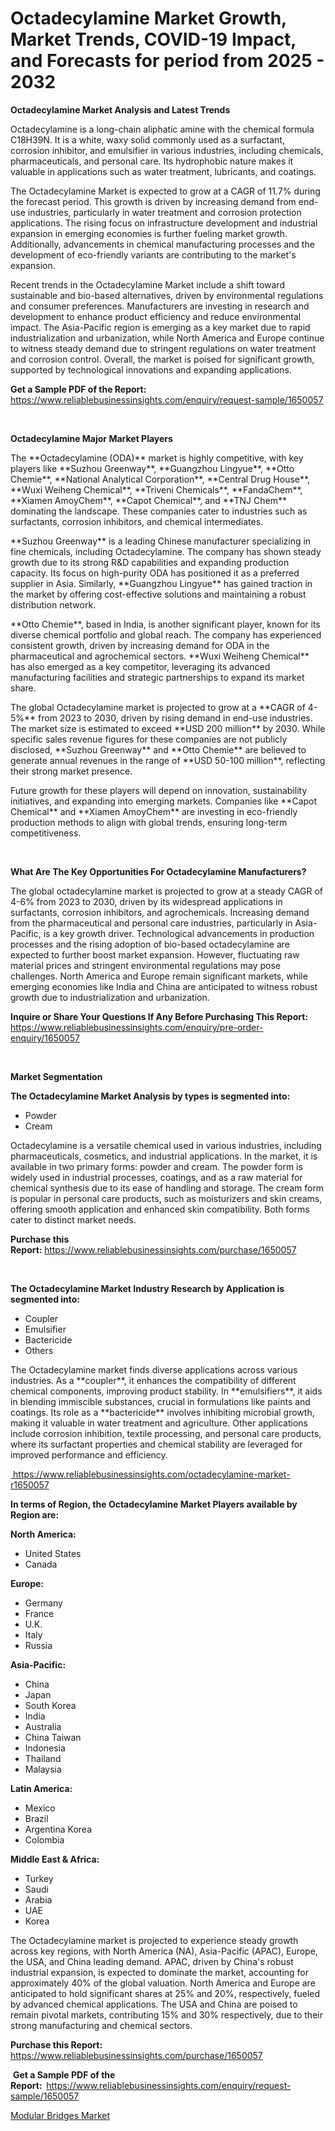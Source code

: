 <p><h1>Octadecylamine Market Growth, Market Trends, COVID-19 Impact, and Forecasts for period from 2025 - 2032</h1></p><p><strong>Octadecylamine Market Analysis and Latest Trends</strong></p>
<p><p>Octadecylamine is a long-chain aliphatic amine with the chemical formula C18H39N. It is a white, waxy solid commonly used as a surfactant, corrosion inhibitor, and emulsifier in various industries, including chemicals, pharmaceuticals, and personal care. Its hydrophobic nature makes it valuable in applications such as water treatment, lubricants, and coatings.</p><p>The Octadecylamine Market is expected to grow at a CAGR of 11.7% during the forecast period. This growth is driven by increasing demand from end-use industries, particularly in water treatment and corrosion protection applications. The rising focus on infrastructure development and industrial expansion in emerging economies is further fueling market growth. Additionally, advancements in chemical manufacturing processes and the development of eco-friendly variants are contributing to the market's expansion.</p><p>Recent trends in the Octadecylamine Market include a shift toward sustainable and bio-based alternatives, driven by environmental regulations and consumer preferences. Manufacturers are investing in research and development to enhance product efficiency and reduce environmental impact. The Asia-Pacific region is emerging as a key market due to rapid industrialization and urbanization, while North America and Europe continue to witness steady demand due to stringent regulations on water treatment and corrosion control. Overall, the market is poised for significant growth, supported by technological innovations and expanding applications.</p></p>
<p><strong>Get a Sample PDF of the Report:&nbsp;</strong> <a href="https://www.reliablebusinessinsights.com/enquiry/request-sample/1650057?utm_campaign=2204&utm_medium=2&utm_source=Github&utm_content=ia&utm_term=25012025&utm_id=octadecylamine">https://www.reliablebusinessinsights.com/enquiry/request-sample/1650057</a></p>
<p>&nbsp;</p>
<p><strong>Octadecylamine Major Market Players</strong></p>
<p><p>The **Octadecylamine (ODA)** market is highly competitive, with key players like **Suzhou Greenway**, **Guangzhou Lingyue**, **Otto Chemie**, **National Analytical Corporation**, **Central Drug House**, **Wuxi Weiheng Chemical**, **Triveni Chemicals**, **FandaChem**, **Xiamen AmoyChem**, **Capot Chemical**, and **TNJ Chem** dominating the landscape. These companies cater to industries such as surfactants, corrosion inhibitors, and chemical intermediates.</p><p>**Suzhou Greenway** is a leading Chinese manufacturer specializing in fine chemicals, including Octadecylamine. The company has shown steady growth due to its strong R&D capabilities and expanding production capacity. Its focus on high-purity ODA has positioned it as a preferred supplier in Asia. Similarly, **Guangzhou Lingyue** has gained traction in the market by offering cost-effective solutions and maintaining a robust distribution network.</p><p>**Otto Chemie**, based in India, is another significant player, known for its diverse chemical portfolio and global reach. The company has experienced consistent growth, driven by increasing demand for ODA in the pharmaceutical and agrochemical sectors. **Wuxi Weiheng Chemical** has also emerged as a key competitor, leveraging its advanced manufacturing facilities and strategic partnerships to expand its market share.</p><p>The global Octadecylamine market is projected to grow at a **CAGR of 4-5%** from 2023 to 2030, driven by rising demand in end-use industries. The market size is estimated to exceed **USD 200 million** by 2030. While specific sales revenue figures for these companies are not publicly disclosed, **Suzhou Greenway** and **Otto Chemie** are believed to generate annual revenues in the range of **USD 50-100 million**, reflecting their strong market presence.</p><p>Future growth for these players will depend on innovation, sustainability initiatives, and expanding into emerging markets. Companies like **Capot Chemical** and **Xiamen AmoyChem** are investing in eco-friendly production methods to align with global trends, ensuring long-term competitiveness.</p></p>
<p>&nbsp;</p>
<p><strong>What Are The Key Opportunities For Octadecylamine Manufacturers?</strong></p>
<p><p>The global octadecylamine market is projected to grow at a steady CAGR of 4-6% from 2023 to 2030, driven by its widespread applications in surfactants, corrosion inhibitors, and agrochemicals. Increasing demand from the pharmaceutical and personal care industries, particularly in Asia-Pacific, is a key growth driver. Technological advancements in production processes and the rising adoption of bio-based octadecylamine are expected to further boost market expansion. However, fluctuating raw material prices and stringent environmental regulations may pose challenges. North America and Europe remain significant markets, while emerging economies like India and China are anticipated to witness robust growth due to industrialization and urbanization.</p></p>
<p><strong>Inquire or Share Your Questions If Any Before Purchasing This Report:</strong> <a href="https://www.reliablebusinessinsights.com/enquiry/pre-order-enquiry/1650057?utm_campaign=2204&utm_medium=2&utm_source=Github&utm_content=ia&utm_term=25012025&utm_id=octadecylamine">https://www.reliablebusinessinsights.com/enquiry/pre-order-enquiry/1650057</a></p>
<p>&nbsp;</p>
<p><strong>Market Segmentation</strong></p>
<p><strong>The Octadecylamine Market Analysis by types is segmented into:</strong></p>
<p><ul><li>Powder</li><li>Cream</li></ul></p>
<p><p>Octadecylamine is a versatile chemical used in various industries, including pharmaceuticals, cosmetics, and industrial applications. In the market, it is available in two primary forms: powder and cream. The powder form is widely used in industrial processes, coatings, and as a raw material for chemical synthesis due to its ease of handling and storage. The cream form is popular in personal care products, such as moisturizers and skin creams, offering smooth application and enhanced skin compatibility. Both forms cater to distinct market needs.</p></p>
<p><strong>Purchase this Report:&nbsp;</strong><a href="https://www.reliablebusinessinsights.com/purchase/1650057?utm_campaign=2204&utm_medium=2&utm_source=Github&utm_content=ia&utm_term=25012025&utm_id=octadecylamine">https://www.reliablebusinessinsights.com/purchase/1650057</a></p>
<p>&nbsp;</p>
<p><strong>The Octadecylamine Market Industry Research by Application is segmented into:</strong></p>
<p><ul><li>Coupler</li><li>Emulsifier</li><li>Bactericide</li><li>Others</li></ul></p>
<p><p>The Octadecylamine market finds diverse applications across various industries. As a **coupler**, it enhances the compatibility of different chemical components, improving product stability. In **emulsifiers**, it aids in blending immiscible substances, crucial in formulations like paints and coatings. Its role as a **bactericide** involves inhibiting microbial growth, making it valuable in water treatment and agriculture. Other applications include corrosion inhibition, textile processing, and personal care products, where its surfactant properties and chemical stability are leveraged for improved performance and efficiency.</p></p>
<p><a href="https://www.reliablebusinessinsights.com/octadecylamine-market-r1650057?utm_campaign=2204&utm_medium=2&utm_source=Github&utm_content=ia&utm_term=25012025&utm_id=octadecylamine">&nbsp;https://www.reliablebusinessinsights.com/octadecylamine-market-r1650057</a></p>
<p><strong>In terms of Region, the Octadecylamine Market Players available by Region are:</strong></p>
<p>
    <p> <strong> North America: </strong>
        <ul>
            <li>United States</li>
            <li>Canada</li>
        </ul>
        </p> 
    <p> <strong> Europe: </strong>
        <ul>
            <li>Germany</li>
            <li>France</li>
            <li>U.K.</li>
            <li>Italy</li>
            <li>Russia</li>
        </ul>
        </p> 
    <p> <strong> Asia-Pacific: </strong>
        <ul>
            <li>China</li>
            <li>Japan</li>
            <li>South Korea</li>
            <li>India</li>
            <li>Australia</li>
            <li>China Taiwan</li>
            <li>Indonesia</li>
            <li>Thailand</li>
            <li>Malaysia</li>
        </ul>
        </p> 
    <p> <strong> Latin America: </strong>
        <ul>
            <li>Mexico</li>
            <li>Brazil</li>
            <li>Argentina Korea</li>
            <li>Colombia</li>
        </ul>
        </p> 
    <p> <strong> Middle East & Africa: </strong>
        <ul>
            <li>Turkey</li>
            <li>Saudi</li>
            <li>Arabia</li>
            <li>UAE</li>
            <li>Korea</li>
        </ul>
    </p>
    </p>
<p><p>The Octadecylamine market is projected to experience steady growth across key regions, with North America (NA), Asia-Pacific (APAC), Europe, the USA, and China leading demand. APAC, driven by China's robust industrial expansion, is expected to dominate the market, accounting for approximately 40% of the global valuation. North America and Europe are anticipated to hold significant shares at 25% and 20%, respectively, fueled by advanced chemical applications. The USA and China are poised to remain pivotal markets, contributing 15% and 30% respectively, due to their strong manufacturing and chemical sectors.</p></p>
<p><strong>Purchase this Report: </strong><a href="https://www.reliablebusinessinsights.com/purchase/1650057?utm_campaign=2204&utm_medium=2&utm_source=Github&utm_content=ia&utm_term=25012025&utm_id=octadecylamine">https://www.reliablebusinessinsights.com/purchase/1650057</a></p>
<p>&nbsp;<strong>Get a Sample PDF of the Report:&nbsp;&nbsp;</strong><a href="https://www.reliablebusinessinsights.com/enquiry/request-sample/1650057?utm_campaign=2204&utm_medium=2&utm_source=Github&utm_content=ia&utm_term=25012025&utm_id=octadecylamine">https://www.reliablebusinessinsights.com/enquiry/request-sample/1650057</a></p>
<p><strong></strong></p>
<p><p><a href="https://github.com/mharielmesa/Market-Research-Report-List-5/blob/main/modular-bridges-market.md?utm_campaign=2204&utm_medium=2&utm_source=Github&utm_content=ia&utm_term=25012025&utm_id=octadecylamine">Modular Bridges Market</a></p></p>